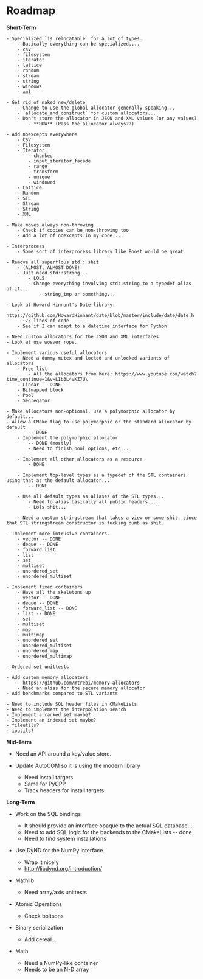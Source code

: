# Roadmap

**Short-Term**

    - Specialized `is_relocatable` for a lot of types.
        - Basically everything can be specialized....
        - csv
        - filesystem
        - iterator
        - lattice
        - random
        - stream
        - string
        - windows
        - xml

    - Get rid of naked new/delete
        - Change to use the global allocator generally speaking...
        - `allocate_and_construct` for custom allocators...
        - Don't store the allocator in JSON and XML values (or any values)
            - **HOW** (Pass the allocator always??)

    - Add noexcepts everywhere
        - CSV
        - Filesystem
        - Iterator
            - chunked
            - input_iterator_facade
            - range
            - transform
            - unique
            - windowed
        - Lattice
        - Random
        - STL
        - Stream
        - String
        - XML

    - Make moves always non-throwing
        - Check if copies can be non-throwing too
        - Add a lot of noexcepts in my code....

    - Interprocess
        - Some sort of interprocess library like Boost would be great

    - Remove all superflous std:: shit
        - (ALMOST, ALMOST DONE)
        - Just need std::string...
            - LOLS
            - Change everything involving std::string to a typedef alias of it...
                - string_tmp or something...

    - Look at Howard Hinnant's Date library:
        - https://github.com/HowardHinnant/date/blob/master/include/date/date.h
        - ~7k lines of code
        - See if I can adapt to a datetime interface for Python

    - Need custom allocators for the JSON and XML interfaces
    - Look at use woever rope.

    - Implement various useful allocators
        - Need a dummy mutex and locked and unlocked variants of allocators
        - Free list
            - All the allocators from here: https://www.youtube.com/watch?time_continue=1&v=LIb3L4vKZ7U\
        - Linear -- DONE
        - Bitmapped block
        - Pool
        - Segregator

    - Make allocators non-optional, use a polymorphic allocator by default...
    - Allow a CMake flag to use polymorphic or the standard allocator by default
            -- DONE
        - Implement the polymorphic allocator
            -- DONE (mostly)
            - Need to finish pool options, etc...

        - Implement all other allocators as a resource
            - DONE

        - Implement top-level types as a typedef of the STL containers using that as the default allocator...
            -- DONE

        - Use all default types as aliases of the STL types...
            - Need to alias basically all public headers....
            - Lols shit...

        - Need a custom stringstream that takes a view or some shit, since that STL stringstream constructor is fucking dumb as shit.

    - Implement more intrusive containers.
        - vector -- DONE
        - deque -- DONE
        - forward_list
        - list
        - set
        - multiset
        - unordered_set
        - unordered_multiset

    - Implement fixed containers
        - Have all the skeletons up
        - vector -- DONE
        - deque -- DONE
        - forward_list -- DONE
        - list -- DONE
        - set
        - multiset
        - map
        - multimap
        - unordered_set
        - unordered_multiset
        - unordered_map
        - unordered_multimap

    - Ordered set unittests

    - Add custom memory allocators
        - https://github.com/mtrebi/memory-allocators
        - Need an alias for the secure memory allocator
    - Add benchmarks compared to STL variants

    - Need to include SQL header files in CMakeLists
    - Need to implement the interpolation search
    - Implement a ranked set maybe?
    - Implement an indexed set maybe?
    - fileutils?
    - ioutils?

**Mid-Term**

- Need an API around a key/value store.

- Update AutoCOM so it is using the modern library
    - Need install targets
    - Same for PyCPP
    - Track headers for install targets

**Long-Term**

- Work on the SQL bindings
    - It should provide an interface opaque to the actual SQL database...
    - Need to add SQL logic for the backends to the CMakeLists -- done
    - Need to find system installations

- Use DyND for the NumPy interface
    - Wrap it nicely
    - http://libdynd.org/introduction/

- Mathlib
    - Need array/axis unittests

- Atomic Operations
    - Check boltsons

- Binary serialization
    - Add cereal...

- Math
    - Need a NumPy-like container
    - Needs to be an N-D array

